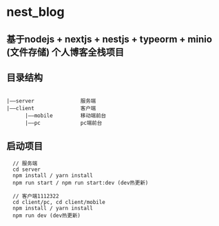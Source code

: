 # nest_blog
## 基于nodejs + nextjs + nestjs + typeorm + minio (文件存储) 个人博客全栈项目
## 目录结构
```text

|——server               服务端
|——client               客户端
      |——mobile         移动端前台
      |——pc             pc端前台
```
## 启动项目
```text
  // 服务端
  cd server
  npm install / yarn install
  npm run start / npm run start:dev (dev热更新)
  
  // 客户端1112322
  cd client/pc, cd client/mobile
  npm install / yarn install
  npm run dev (dev热更新)
```

